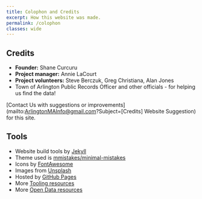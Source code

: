 ```yaml
---
title: Colophon and Credits
excerpt: How this website was made.
permalink: /colophon
classes: wide
---
```


## Credits

- **Founder:** Shane Curcuru
- **Project manager:** Annie LaCourt
- **Project volunteers:** Steve Berczuk, Greg Christiana, Alan Jones
- Town of Arlington Public Records Officer and other officials - for helping us find the data!

[Contact Us with suggestions or improvements](mailto:ArlingtonMAInfo@gmail.com?Subject=[Credits] Website Suggestion) for this site.

## Tools

- Website build tools by [Jekyll](https://jekyllrb.com/)
- Theme used is [mmistakes/minimal-mistakes](https://github.com/mmistakes/minimal-mistakes)
- Icons by [FontAwesome](http://fontawesome.io/)
- Images from [Unsplash](https://unsplash.com/)
- Hosted by [GitHub Pages](https://pages.github.com/)
- More [Tooling resources](https://github.com/ArlingtonMA/arlingtonma.info/wiki/Tooling)
- More [Open Data resources](https://github.com/ArlingtonMA/arlingtonma.info/wiki/Open-Data-Resources)

